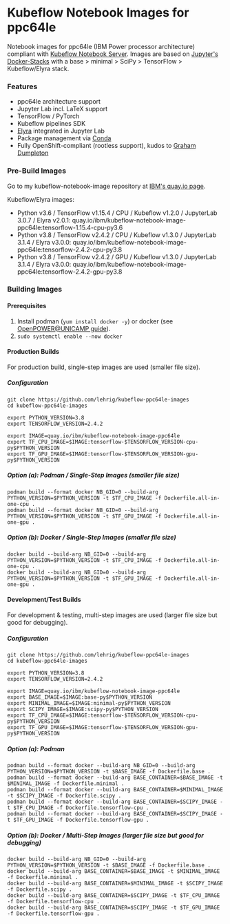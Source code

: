 # Kubeflow Notebook Images for ppc64le

Notebook images for ppc64le (IBM Power processor architecture) compliant with [Kubeflow Notebook Server](https://www.kubeflow.org/docs/notebooks/).
Images are based on [Jupyter's Docker-Stacks](https://github.com/jupyter/docker-stacks) with a base > minimal > SciPy > TensorFlow > Kubeflow/Elyra stack.

### Features
- ppc64le architecture support
- Jupyter Lab incl. LaTeX support
- TensorFlow / PyTorch
- Kubeflow pipelines SDK
- [Elyra](https://github.com/elyra-ai/elyra) integrated in Jupyter Lab
- Package management via [Conda](https://docs.conda.io)
- Fully OpenShift-compliant (rootless support), kudos to [Graham Dumpleton](https://www.openshift.com/blog/jupyter-on-openshift-part-6-running-as-an-assigned-user-id)

### Pre-Build Images
Go to my kubeflow-notebook-image repository at [IBM's quay.io page](https://quay.io/repository/ibm/kubeflow-notebook-image-ppc64le?tab=tags).

Kubeflow/Elyra images:
- Python v3.6 / TensorFlow v1.15.4 / CPU / Kubeflow v1.2.0 / JupyterLab 3.0.7 / Elyra v2.0.1: quay.io/ibm/kubeflow-notebook-image-ppc64le:tensorflow-1.15.4-cpu-py3.6
- Python v3.8 / TensorFlow v2.4.2 / CPU / Kubeflow v1.3.0 / JupyterLab 3.1.4 / Elyra v3.0.0: quay.io/ibm/kubeflow-notebook-image-ppc64le:tensorflow-2.4.2-cpu-py3.8
- Python v3.8 / TensorFlow v2.4.2 / GPU / Kubeflow v1.3.0 / JupyterLab 3.1.4 / Elyra v3.0.0: quay.io/ibm/kubeflow-notebook-image-ppc64le:tensorflow-2.4.2-gpu-py3.8


### Building Images

#### Prerequisites
1. Install podman (`yum install docker -y`) or docker (see [OpenPOWER@UNICAMP guide](https://openpower.ic.unicamp.br/post/installing-docker-from-repository/)).
2. `sudo systemctl enable --now docker`

#### Production Builds
For production build, single-step images are used (smaller file size).

##### Configuration
```
git clone https://github.com/lehrig/kubeflow-ppc64le-images
cd kubeflow-ppc64le-images

export PYTHON_VERSION=3.8
export TENSORFLOW_VERSION=2.4.2

export IMAGE=quay.io/ibm/kubeflow-notebook-image-ppc64le
export TF_CPU_IMAGE=$IMAGE:tensorflow-$TENSORFLOW_VERSION-cpu-py$PYTHON_VERSION
export TF_GPU_IMAGE=$IMAGE:tensorflow-$TENSORFLOW_VERSION-gpu-py$PYTHON_VERSION
```

##### Option (a): Podman / Single-Step Images (smaller file size)
```
podman build --format docker NB_GID=0 --build-arg PYTHON_VERSION=$PYTHON_VERSION -t $TF_CPU_IMAGE -f Dockerfile.all-in-one-cpu .
podman build --format docker NB_GID=0 --build-arg PYTHON_VERSION=$PYTHON_VERSION -t $TF_GPU_IMAGE -f Dockerfile.all-in-one-gpu .
```

##### Option (b): Docker / Single-Step Images (smaller file size)
```
docker build --build-arg NB_GID=0 --build-arg PYTHON_VERSION=$PYTHON_VERSION -t $TF_CPU_IMAGE -f Dockerfile.all-in-one-cpu .
docker build --build-arg NB_GID=0 --build-arg PYTHON_VERSION=$PYTHON_VERSION -t $TF_GPU_IMAGE -f Dockerfile.all-in-one-gpu .
```

#### Development/Test Builds
For development & testing, multi-step images are used (larger file size but good for debugging).

##### Configuration
```
git clone https://github.com/lehrig/kubeflow-ppc64le-images
cd kubeflow-ppc64le-images

export PYTHON_VERSION=3.8
export TENSORFLOW_VERSION=2.4.2

export IMAGE=quay.io/ibm/kubeflow-notebook-image-ppc64le
export BASE_IMAGE=$IMAGE:base-py$PYTHON_VERSION
export MINIMAL_IMAGE=$IMAGE:minimal-py$PYTHON_VERSION
export SCIPY_IMAGE=$IMAGE:scipy-py$PYTHON_VERSION
export TF_CPU_IMAGE=$IMAGE:tensorflow-$TENSORFLOW_VERSION-cpu-py$PYTHON_VERSION
export TF_GPU_IMAGE=$IMAGE:tensorflow-$TENSORFLOW_VERSION-gpu-py$PYTHON_VERSION
```

##### Option (a): Podman
```
podman build --format docker --build-arg NB_GID=0 --build-arg PYTHON_VERSION=$PYTHON_VERSION -t $BASE_IMAGE -f Dockerfile.base .
podman build --format docker --build-arg BASE_CONTAINER=$BASE_IMAGE -t $MINIMAL_IMAGE -f Dockerfile.minimal .
podman build --format docker --build-arg BASE_CONTAINER=$MINIMAL_IMAGE -t $SCIPY_IMAGE -f Dockerfile.scipy .
podman build --format docker --build-arg BASE_CONTAINER=$SCIPY_IMAGE -t $TF_CPU_IMAGE -f Dockerfile.tensorflow-cpu .
podman build --format docker --build-arg BASE_CONTAINER=$SCIPY_IMAGE -t $TF_GPU_IMAGE -f Dockerfile.tensorflow-gpu .
```

##### Option (b): Docker / Multi-Step Images (larger file size but good for debugging)
```
docker build --build-arg NB_GID=0 --build-arg PYTHON_VERSION=$PYTHON_VERSION -t $BASE_IMAGE -f Dockerfile.base .
docker build --build-arg BASE_CONTAINER=$BASE_IMAGE -t $MINIMAL_IMAGE -f Dockerfile.minimal .
docker build --build-arg BASE_CONTAINER=$MINIMAL_IMAGE -t $SCIPY_IMAGE -f Dockerfile.scipy .
docker build --build-arg BASE_CONTAINER=$SCIPY_IMAGE -t $TF_CPU_IMAGE -f Dockerfile.tensorflow-cpu .
docker build --build-arg BASE_CONTAINER=$SCIPY_IMAGE -t $TF_GPU_IMAGE -f Dockerfile.tensorflow-gpu .
```
